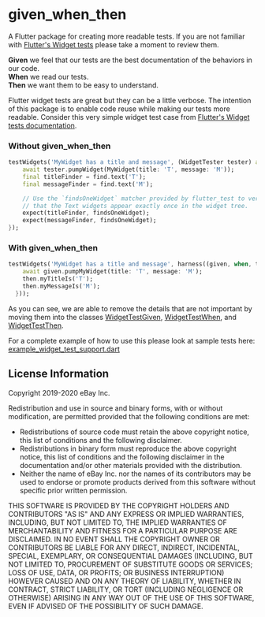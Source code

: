 # given_when_then

A Flutter package for creating more readable tests. If you are not familiar with 
[Flutter's Widget tests](https://flutter.dev/docs/cookbook/testing/widget/introduction) please take a moment to review them.

**Given** we feel that our tests are the best documentation of the behaviors in our code.  
**When** we read our tests.  
**Then** we want them to be easy to understand.

Flutter widget tests are great but they can be a little verbose. The intention of this package is to 
enable code reuse while making our tests more readable. Consider this very simple widget test case 
from [Flutter's Widget tests documentation](https://flutter.dev/docs/cookbook/testing/widget/introduction).

### Without given_when_then
```dart
testWidgets('MyWidget has a title and message', (WidgetTester tester) async {
    await tester.pumpWidget(MyWidget(title: 'T', message: 'M'));
    final titleFinder = find.text('T');
    final messageFinder = find.text('M');

    // Use the `findsOneWidget` matcher provided by flutter_test to verify
    // that the Text widgets appear exactly once in the widget tree.
    expect(titleFinder, findsOneWidget);
    expect(messageFinder, findsOneWidget);
});
```

### With given_when_then
```dart
testWidgets('MyWidget has a title and message', harness((given, when, then) async {
    await given.pumpMyWidget(title: 'T', message: 'M');
    then.myTitleIs('T');
    then.myMessageIs('M');
  }));
```

As you can see, we are able to remove the details that are not important by moving them into the classes [WidgetTestGiven](lib/src/widget_test_harness.dart), [WidgetTestWhen](lib/src/widget_test_harness.dart), and [WidgetTestThen](lib/src/widget_test_harness.dart).

For a complete example of how to use this please look at sample tests here: [example_widget_test_support.dart](test/example_widget_test_support.dart)

## License Information

Copyright 2019-2020 eBay Inc.

Redistribution and use in source and binary forms, with or without
modification, are permitted provided that the following conditions are
met:

- Redistributions of source code must retain the above copyright
  notice, this list of conditions and the following disclaimer.
- Redistributions in binary form must reproduce the above
  copyright notice, this list of conditions and the following disclaimer
  in the documentation and/or other materials provided with the
  distribution.
- Neither the name of eBay Inc. nor the names of its
  contributors may be used to endorse or promote products derived from
  this software without specific prior written permission.

THIS SOFTWARE IS PROVIDED BY THE COPYRIGHT HOLDERS AND CONTRIBUTORS
"AS IS" AND ANY EXPRESS OR IMPLIED WARRANTIES, INCLUDING, BUT NOT
LIMITED TO, THE IMPLIED WARRANTIES OF MERCHANTABILITY AND FITNESS FOR
A PARTICULAR PURPOSE ARE DISCLAIMED. IN NO EVENT SHALL THE COPYRIGHT
OWNER OR CONTRIBUTORS BE LIABLE FOR ANY DIRECT, INDIRECT, INCIDENTAL,
SPECIAL, EXEMPLARY, OR CONSEQUENTIAL DAMAGES (INCLUDING, BUT NOT
LIMITED TO, PROCUREMENT OF SUBSTITUTE GOODS OR SERVICES; LOSS OF USE,
DATA, OR PROFITS; OR BUSINESS INTERRUPTION) HOWEVER CAUSED AND ON ANY
THEORY OF LIABILITY, WHETHER IN CONTRACT, STRICT LIABILITY, OR TORT
(INCLUDING NEGLIGENCE OR OTHERWISE) ARISING IN ANY WAY OUT OF THE USE
OF THIS SOFTWARE, EVEN IF ADVISED OF THE POSSIBILITY OF SUCH DAMAGE.